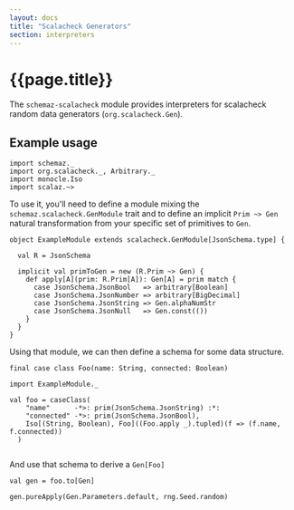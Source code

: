 ```yaml
---
layout: docs
title: "Scalacheck Generators"
section: interpreters
---
```


# {{page.title}}

The `schemaz-scalacheck` module provides interpreters for scalacheck random data generators (`org.scalacheck.Gen`).

## Example usage

```tut:silent
import schemaz._
import org.scalacheck._, Arbitrary._
import monocle.Iso
import scalaz.~>
```

To use it, you'll need to define a module mixing the `schemaz.scalacheck.GenModule` trait and to define an implicit `Prim ~> Gen` natural transformation from your specific set of primitives to `Gen`.

```tut:silent
object ExampleModule extends scalacheck.GenModule[JsonSchema.type] {
  
  val R = JsonSchema

  implicit val primToGen = new (R.Prim ~> Gen) {
    def apply[A](prim: R.Prim[A]): Gen[A] = prim match {
      case JsonSchema.JsonBool   => arbitrary[Boolean]
      case JsonSchema.JsonNumber => arbitrary[BigDecimal]
      case JsonSchema.JsonString => Gen.alphaNumStr
      case JsonSchema.JsonNull   => Gen.const(())
    }
  }
}
```

Using that module, we can then define a schema for some data structure.

```tut:silent
final case class Foo(name: String, connected: Boolean)

import ExampleModule._

val foo = caseClass(
    "name"      -*>: prim(JsonSchema.JsonString) :*:
    "connected" -*>: prim(JsonSchema.JsonBool),
    Iso[(String, Boolean), Foo]((Foo.apply _).tupled)(f => (f.name, f.connected))
  )
  
```

And use that schema to derive a `Gen[Foo]`

```tut
val gen = foo.to[Gen]

gen.pureApply(Gen.Parameters.default, rng.Seed.random)
```
